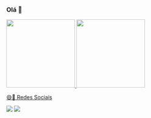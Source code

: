 
### Olá 👋

<div>
<a href="https://github.com/seu-usuário-aqui">
<img height="180em" src="https://github-readme-stats.vercel.app/api/top-langs/?username=felipesilvapin&layout=compact&langs_count=7&theme=dracula"/>
<img height="180em" src="https://github-readme-stats.vercel.app/api?username=felipesilvapin&show_icons=true&theme=dracula&include_all_commits=true&count_private=false"/>
</div>

😄💬 Redes Sociais
  
[<img src="https://img.shields.io/badge/linkedin-%230077B5.svg?&style=for-the-badge&logo=linkedin&logoColor=white" />](https://www.linkedin.com/in/felipesilvapin/) [<img src = "https://img.shields.io/badge/instagram-%23E4405F.svg?&style=for-the-badge&logo=instagram&logoColor=white">](https://www.instagram.com/felipesilvap_/) 



